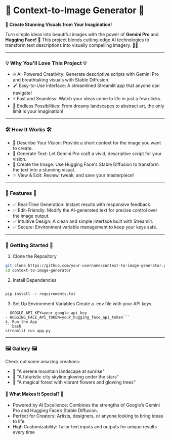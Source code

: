 # 🌟 Context-to-Image Generator 🌟

🎨 **Create Stunning Visuals from Your Imagination!**
 
Turn simple ideas into beautiful images with the power of **Gemini Pro** and **Hugging Face!** 🚀 This project blends cutting-edge AI technologies to transform text descriptions into visually compelling imagery. 🌄✨

---
### 💡 Why You'll Love This Project 💡
- 🔥 AI-Powered Creativity: Generate descriptive scripts with Gemini Pro and breathtaking visuals with Stable Diffusion.
- 🖌️ Easy-to-Use Interface: A streamlined Streamlit app that anyone can navigate!
- ⚡ Fast and Seamless: Watch your ideas come to life in just a few clicks.
- 🌈 Endless Possibilities: From dreamy landscapes to abstract art, the only limit is your imagination!

---
### 🛠️ How It Works 🛠️
- 📝 Describe Your Vision: Provide a short context for the image you want to create.
- 🤖 Generate Text: Let Gemini Pro craft a vivid, descriptive script for your vision.
- 🎨 Create the Image: Use Hugging Face's Stable Diffusion to transform the text into a stunning visual.
- ✨ View & Edit: Review, tweak, and save your masterpiece!

---
### 🚀 Features 🚀
- ✅ Real-Time Generation: Instant results with responsive feedback.
- ✅ Edit-Friendly: Modify the AI-generated text for precise control over the image output.
- ✅ Intuitive Design: A clean and simple interface built with Streamlit.
- ✅ Secure: Environment variable management to keep your keys safe.

---
### 🔧 Getting Started 🔧
1. Clone the Repository
```bash
git clone https://github.com/your-username/context-to-image-generator.git
cd context-to-image-generator
```
2. Install Dependencies
```bash

pip install -r requirements.txt
```
3. Set Up Environment Variables
Create a .env file with your API keys:
```
- GOOGLE_API_KEY=your_google_api_key
- HUGGING_FACE_API_TOKEN=your_hugging_face_api_token```
4. Run the App
```bash
streamlit run app.py
```
---
### 🖼️ Gallery 🖼️
Check out some amazing creations:
- 🎨 "A serene mountain landscape at sunrise"
- 🌄 "A futuristic city skyline glowing under the stars"
- 🌸 "A magical forest with vibrant flowers and glowing trees"

#### 🌟 What Makes It Special? 🌟
- Powered by AI Excellence: Combines the strengths of Google’s Gemini Pro and Hugging Face’s Stable Diffusion.
- Perfect for Creators: Artists, designers, or anyone looking to bring ideas to life.
- High Customizability: Tailor text inputs and outputs for unique results every time
